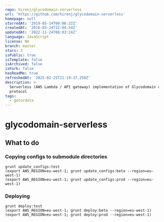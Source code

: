 ```yaml
---
repo: hirenj/glycodomain-serverless
url: 'https://github.com/hirenj/glycodomain-serverless'
homepage: null
starredAt: '2019-05-14T00:06:22Z'
createdAt: '2016-03-24T22:04:54Z'
updatedAt: '2022-11-24T08:03:24Z'
language: JavaScript
license: NA
branch: master
stars: 3
isPublic: true
isTemplate: false
isArchived: false
isFork: false
hasReadMe: true
refreshedAt: '2025-02-25T21:19:37.258Z'
description: >-
  Serverless (AWS Lambda / API gateway) implementation of Glycodomain data
  protocol
tags:
  - gatordata
---
```


# glycodomain-serverless

## What to do


### Copying configs to submodule directories
```
grunt update_configs:test
(export AWS_REGION=eu-west-1; grunt update_configs:beta --region=eu-west-1)
(export AWS_REGION=eu-west-1; grunt update_configs:prod --region=eu-west-1)
```

### Deploying
```
grunt deploy:test
(export AWS_REGION=eu-west-1; grunt deploy:beta --region=eu-west-1)
(export AWS_REGION=eu-west-1; grunt deploy:prod --region=eu-west-1)
```
